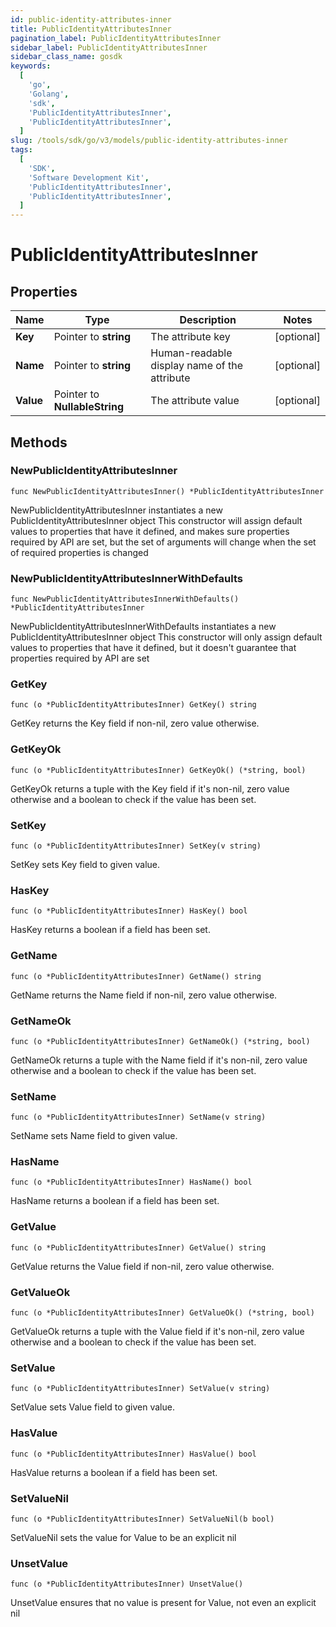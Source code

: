 ```yaml
---
id: public-identity-attributes-inner
title: PublicIdentityAttributesInner
pagination_label: PublicIdentityAttributesInner
sidebar_label: PublicIdentityAttributesInner
sidebar_class_name: gosdk
keywords:
  [
    'go',
    'Golang',
    'sdk',
    'PublicIdentityAttributesInner',
    'PublicIdentityAttributesInner',
  ]
slug: /tools/sdk/go/v3/models/public-identity-attributes-inner
tags:
  [
    'SDK',
    'Software Development Kit',
    'PublicIdentityAttributesInner',
    'PublicIdentityAttributesInner',
  ]
---
```


# PublicIdentityAttributesInner

## Properties

| Name | Type | Description | Notes |
| --- | --- | --- | --- |
| **Key** | Pointer to **string** | The attribute key | [optional] |
| **Name** | Pointer to **string** | Human-readable display name of the attribute | [optional] |
| **Value** | Pointer to **NullableString** | The attribute value | [optional] |

## Methods

### NewPublicIdentityAttributesInner

`func NewPublicIdentityAttributesInner() *PublicIdentityAttributesInner`

NewPublicIdentityAttributesInner instantiates a new PublicIdentityAttributesInner object This constructor will assign default values to properties that have it defined, and makes sure properties required by API are set, but the set of arguments will change when the set of required properties is changed

### NewPublicIdentityAttributesInnerWithDefaults

`func NewPublicIdentityAttributesInnerWithDefaults() *PublicIdentityAttributesInner`

NewPublicIdentityAttributesInnerWithDefaults instantiates a new PublicIdentityAttributesInner object This constructor will only assign default values to properties that have it defined, but it doesn't guarantee that properties required by API are set

### GetKey

`func (o *PublicIdentityAttributesInner) GetKey() string`

GetKey returns the Key field if non-nil, zero value otherwise.

### GetKeyOk

`func (o *PublicIdentityAttributesInner) GetKeyOk() (*string, bool)`

GetKeyOk returns a tuple with the Key field if it's non-nil, zero value otherwise and a boolean to check if the value has been set.

### SetKey

`func (o *PublicIdentityAttributesInner) SetKey(v string)`

SetKey sets Key field to given value.

### HasKey

`func (o *PublicIdentityAttributesInner) HasKey() bool`

HasKey returns a boolean if a field has been set.

### GetName

`func (o *PublicIdentityAttributesInner) GetName() string`

GetName returns the Name field if non-nil, zero value otherwise.

### GetNameOk

`func (o *PublicIdentityAttributesInner) GetNameOk() (*string, bool)`

GetNameOk returns a tuple with the Name field if it's non-nil, zero value otherwise and a boolean to check if the value has been set.

### SetName

`func (o *PublicIdentityAttributesInner) SetName(v string)`

SetName sets Name field to given value.

### HasName

`func (o *PublicIdentityAttributesInner) HasName() bool`

HasName returns a boolean if a field has been set.

### GetValue

`func (o *PublicIdentityAttributesInner) GetValue() string`

GetValue returns the Value field if non-nil, zero value otherwise.

### GetValueOk

`func (o *PublicIdentityAttributesInner) GetValueOk() (*string, bool)`

GetValueOk returns a tuple with the Value field if it's non-nil, zero value otherwise and a boolean to check if the value has been set.

### SetValue

`func (o *PublicIdentityAttributesInner) SetValue(v string)`

SetValue sets Value field to given value.

### HasValue

`func (o *PublicIdentityAttributesInner) HasValue() bool`

HasValue returns a boolean if a field has been set.

### SetValueNil

`func (o *PublicIdentityAttributesInner) SetValueNil(b bool)`

SetValueNil sets the value for Value to be an explicit nil

### UnsetValue

`func (o *PublicIdentityAttributesInner) UnsetValue()`

UnsetValue ensures that no value is present for Value, not even an explicit nil
